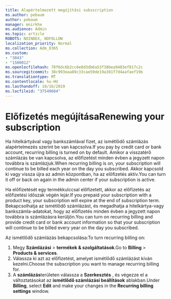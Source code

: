 ```yaml
---
title: Alapértelmezett megújítási subsscription
ms.author: pebaum
author: pebaum
manager: mnirkhe
ms.audience: Admin
ms.topic: article
ROBOTS: NOINDEX, NOFOLLOW
localization_priority: Normal
ms.collection: Adm_O365
ms.custom:
- "3043"
- "1500012"
ms.openlocfilehash: 78f6dc6b2cc6e8d3db6a53f38bea9483ef817c2c
ms.sourcegitcommit: 38c993eaa89c33cae59de19a381f7d4aafaef19b
ms.translationtype: MT
ms.contentlocale: hu-HU
ms.lasthandoff: 10/16/2019
ms.locfileid: "37549684"
---
```

# <a name="renewing-your-subscription"></a><span data-ttu-id="fca6b-102">Előfizetés megújítása</span><span class="sxs-lookup"><span data-stu-id="fca6b-102">Renewing your subscription</span></span>

<span data-ttu-id="fca6b-103">Ha hitelkártyával vagy bankszámlával fizet, az ismétlődő számlázás alapértelmezés szerint be van kapcsolva.</span><span class="sxs-lookup"><span data-stu-id="fca6b-103">If you pay by credit card or bank account, recurring billing is turned on by default.</span></span> <span data-ttu-id="fca6b-104">Amikor a visszatérő számlázás be van kapcsolva, az előfizetést minden évben a jegyzett napon továbbra is számlázjuk.</span><span class="sxs-lookup"><span data-stu-id="fca6b-104">When recurring billing is on, your subscription will continue to be billed each year on the day you subscribed.</span></span> <span data-ttu-id="fca6b-105">Akkor kapcsold ki vagy vissza újra az admin központban, ha az előfizetés aktív.</span><span class="sxs-lookup"><span data-stu-id="fca6b-105">You can turn it off or back on again in the admin center if your subscription is active.</span></span>

<span data-ttu-id="fca6b-106">Ha előfizetését egy termékkulccsal előfizetett, akkor az előfizetés az előfizetési időszak végén lejár.</span><span class="sxs-lookup"><span data-stu-id="fca6b-106">If you prepaid your subscription with a product key, your subscription will expire at the end of subscription term.</span></span> <span data-ttu-id="fca6b-107">Bekapcsolhatja az ismétlődő számlázást, és megadhatja a hitelkártya-vagy bankszámla-adatokat, hogy az előfizetés minden évben a jegyzett napon továbbra is számlázásra kerüljön.</span><span class="sxs-lookup"><span data-stu-id="fca6b-107">You can turn on recurring billing and provide credit card or bank account information so that your subscription will continue to be billed every year on the day you subscribed.</span></span>

<span data-ttu-id="fca6b-108">Az ismétlődő számlázás bekapcsolása:</span><span class="sxs-lookup"><span data-stu-id="fca6b-108">To turn recurring billing on:</span></span> 

1. <span data-ttu-id="fca6b-109">Megy **Számlázási** > **termékek & szolgáltatások**.</span><span class="sxs-lookup"><span data-stu-id="fca6b-109">Go to **Billing** > **Products & services**.</span></span>
2. <span data-ttu-id="fca6b-110">Válassza ki azt az előfizetést, amelyet ismétlődő számlázást kíván kezelni.</span><span class="sxs-lookup"><span data-stu-id="fca6b-110">Choose the subscription you want to manage recurring billing for.</span></span>
3. <span data-ttu-id="fca6b-111">A **számlázás**területen válassza a **Szerkesztés** , és végezze el a változtatásokat az **ismétlődő számlázási beállítások** ablakban.</span><span class="sxs-lookup"><span data-stu-id="fca6b-111">Under **Billing**, select **Edit** and make your changes in the **Recurring billing settings** window.</span></span> 